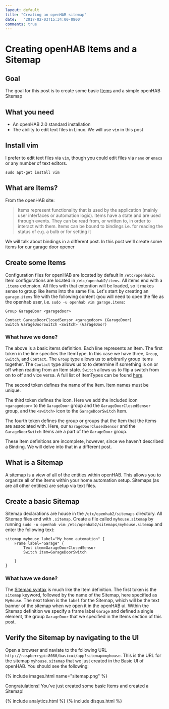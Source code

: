 ```yaml
---
layout: default
title: "Creating an openHAB sitemap"
date:   '2017-02-03T15:34:00-0800'
comments: true
---
```

# Creating openHAB Items and a Sitemap

## Goal
The goal for this post is to create some basic [Items](http://docs.openhab.org/configuration/items.html) and a simple openHAB Sitemap

## What you need
* An openHAB 2.0 standard installation
* The ability to edit text files in Linux.  We will use `vim` in this post

## Install vim
I prefer to edit text files via `vim`, though you could edit files via `nano` or `emacs` or any number of text editors. 

```shell
sudo apt-get install vim
```

## What are Items?
From the openHAB site: 

>Items represent functionality that is used by the application (mainly user interfaces or automation logic). Items have a state and are used through events. They can be read from, or written to, in order to interact with them.
>Items can be bound to bindings i.e. for reading the status of e.g. a bulb or for setting it

We will talk about bindings in a different post.  In this post we'll create some items for our garage door opener

## Create some Items
Configuration files for openHAB are located by default in `/etc/openhab2`.  Item configurations are located in `/etc/openhab2/items`.  All items end with a `.items` extension.  All files with that extention will be loaded, so it makes sense to group like items into the same file.  Let's start by creating an `garage.items` file with the following content (you will need to open the file as the openhab user, i.e. `sudo -u openhab vim garage.items`:

```
Group GarageDoor <garagedoor> 

Contact GarageDoorClosedSensor <garagedoor> (GarageDoor)
Switch GarageDoorSwitch <switch> (GarageDoor) 
```

### What have we done?
The above is a basic items definition. Each line represents an Item.  The first token in the line specifies the ItemType.  In this case we have three, `Group`, `Switch`, and `Contact`.  The `Group` type allows us to arbitrarily group items together.  The `Contact` type allows us to to determine if something is on or off when reading from an Item state. `Switch` allows us to flip a switch from on to off and vice versa.  A full list of ItemTypes can be found [here](http://docs.openhab.org/configuration/items.html#item-types). 

The second token defines the name of the Item.  Item names must be unique.

The third token defines the icon.  Here we add the included icon `<garagedoor>` to the `GarageDoor` group and the `GarageDoorClosedSensor` group, and the `<switch>` icon to the `GarageDoorSwitch` Item.

The fourth token defines the group or groups that the Item that the items are associated with.  Here, our `GarageDoorClosedSensor` and the `GarageDoorSwitch` Items are a part of the `GarageDoor` group.

These Item definitions are incomplete, however, since we haven't described a Binding.  We will delve into that in a different post.

## What is a Sitemap
A sitemap is a view of all of the entities within openHAB.  This allows you to organize all of the items within your home automation setup.  Sitemaps (as are all other entities) are setup via text files.

## Create a basic Sitemap
Sitemap declarations are house in the `/etc/openhab2/sitemaps` directory.  All Sitemap files end with `.sitemap`.  Create a file called `myhouse.sitemap` by running `sudo -u openhab vim /etc/openhab2/sitemaps/myhouse.sitemap` and enter the following text:

```
sitemap myhouse label="My home automation" {
    Frame label="Garage" {
        Text item=GarageDoorClosedSensor
        Switch item=GarageDoorSwitch

    }   
}
```

### What have we done?
The [Sitemap syntax](http://docs.openhab.org/configuration/sitemaps.html) is much like the Item definition.  The first token is the `sitemap` keyword, followed by the name of the Sitemap, here specified as `MyHouse`.  The next token is the `label` for the Sitemap, which will be the text banner of the sitemap when we open it in the openHAB ui.  Within the Sitemap definition we specify a frame label `Garage` and defined a single element, the group `GarageDoor` that we specified in the Items section of this post.

## Verify the Sitemap by navigating to the UI
Open a browser and naviate to the following URL `http://raspberrypi:8080/basicui/app?sitemap=myhouse`.  This is the URL for the sitemap `myhouse.sitemap` that we just created in the Basic UI of openHAB.  You should see the following:

{% include images.html name="sitemap.png" %}

Congratulations!  You've just created some basic Items and created a Sitemap!

{% include analytics.html %}
{% include disqus.html %}
